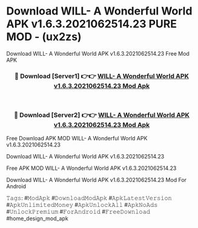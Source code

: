 # Download WILL- A Wonderful World APK v1.6.3.2021062514.23 PURE MOD - (ux2zs)
Download WILL- A Wonderful World APK v1.6.3.2021062514.23 Free Mod APK

<div align="center">
<h3>🔴 Download [Server1] 👉👉 <a href="https://apk-comot.site?title=WILL-_A_Wonderful_World_APK_v1.6.3.2021062514.23">WILL- A Wonderful World APK v1.6.3.2021062514.23 Mod Apk</a></h3><br>

<h3>🔴 Download [Server2] 👉👉 <a href="https://apk-comot.site?title=WILL-_A_Wonderful_World_APK_v1.6.3.2021062514.23">WILL- A Wonderful World APK v1.6.3.2021062514.23 Mod Apk</a></h3>
</div>


Free Download APK MOD WILL- A Wonderful World APK v1.6.3.2021062514.23

Download WILL- A Wonderful World APK v1.6.3.2021062514.23 

Free APK MOD WILL- A Wonderful World APK v1.6.3.2021062514.23 

Download WILL- A Wonderful World APK v1.6.3.2021062514.23 Mod For Android

𝚃𝚊𝚐𝚜: #𝙼𝚘𝚍𝙰𝚙𝚔 #𝙳𝚘𝚠𝚗𝚕𝚘𝚊𝚍𝙼𝚘𝚍𝙰𝚙𝚔 #𝙰𝚙𝚔𝙻𝚊𝚝𝚎𝚜𝚝𝚅𝚎𝚛𝚜𝚒𝚘𝚗 #𝙰𝚙𝚔𝚄𝚗𝚕𝚒𝚖𝚒𝚝𝚎𝚍𝙼𝚘𝚗𝚎𝚢 #𝙰𝚙𝚔𝚄𝚗𝚕𝚘𝚌𝚔𝙰𝚕𝚕 #𝙰𝚙𝚔𝙽𝚘𝙰𝚍𝚜 #𝚄𝚗𝚕𝚘𝚌𝚔𝙿𝚛𝚎𝚖𝚒𝚞𝚖 #𝙵𝚘𝚛𝙰𝚗𝚍𝚛𝚘𝚒𝚍 #𝙵𝚛𝚎𝚎𝙳𝚘𝚠𝚗𝚕𝚘𝚊𝚍 #home_design_mod_apk